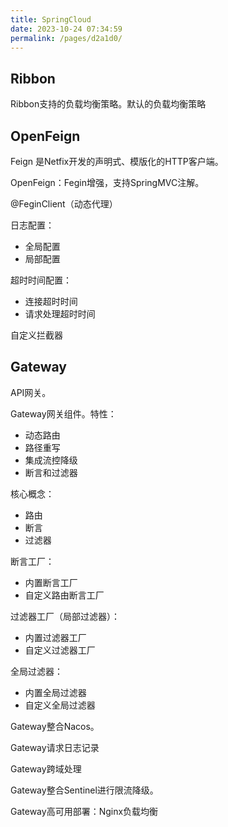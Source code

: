 ```yaml
---
title: SpringCloud
date: 2023-10-24 07:34:59
permalink: /pages/d2a1d0/
---
```

## Ribbon

Ribbon支持的负载均衡策略。默认的负载均衡策略



## OpenFeign

Feign 是Netfix开发的声明式、模版化的HTTP客户端。

OpenFeign：Fegin增强，支持SpringMVC注解。

@FeginClient（动态代理）

日志配置：

- 全局配置
- 局部配置

超时时间配置：

- 连接超时时间
- 请求处理超时时间



自定义拦截器



## Gateway

API网关。

Gateway网关组件。特性：

- 动态路由
- 路径重写
- 集成流控降级
- 断言和过滤器

核心概念：

- 路由
- 断言
- 过滤器





断言工厂：

- 内置断言工厂
- 自定义路由断言工厂



过滤器工厂（局部过滤器）：

- 内置过滤器工厂
- 自定义过滤器工厂



全局过滤器：

- 内置全局过滤器
- 自定义全局过滤器



Gateway整合Nacos。

Gateway请求日志记录

Gateway跨域处理

Gateway整合Sentinel进行限流降级。

Gateway高可用部署：Nginx负载均衡



